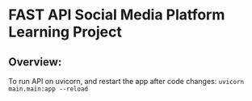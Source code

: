 # FAST API Social Media Platform Learning Project

## Overview:

To run API on uvicorn, and restart the app after code changes:
`uvicorn main.main:app --reload`

